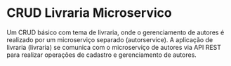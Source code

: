 # CRUD Livraria Microservico
 Um CRUD básico com tema de livraria, onde o gerenciamento de autores é realizado por um microserviço separado (autorservice). A aplicação de livraria (livraria) se comunica com o microserviço de autores via API REST para realizar operações de cadastro e gerenciamento de autores.
